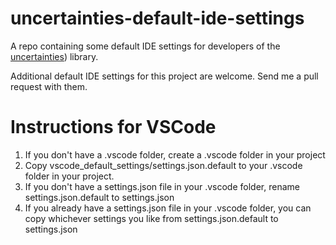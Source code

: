 # uncertainties-default-ide-settings

A repo containing some default IDE settings for developers of the [uncertainties](https://github.com/lmfit/uncertainties)) library.

Additional default IDE settings for this project are welcome. Send me a pull request with them.

# Instructions for VSCode

1. If you don't have a .vscode folder, create a .vscode folder in your project
2. Copy vscode_default_settings/settings.json.default to your .vscode folder in your project.
3. If you don't have a settings.json file in your .vscode folder, rename settings.json.default to settings.json
4. If you already have a settings.json file in your .vscode folder, you can copy whichever settings you like from settings.json.default to settings.json

